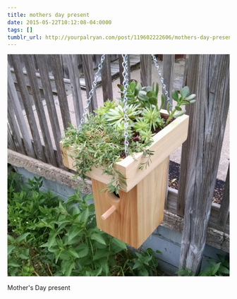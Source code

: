 ```yaml
---
title: mothers day present
date: 2015-05-22T10:12:08-04:0000
tags: []
tumblr_url: http://yourpalryan.com/post/119602222606/mothers-day-present
---
```

![](/assets/images/tumblr/tumblr_nor8s8LEQY1qz77obo1_1280.jpg)

Mother's Day present
